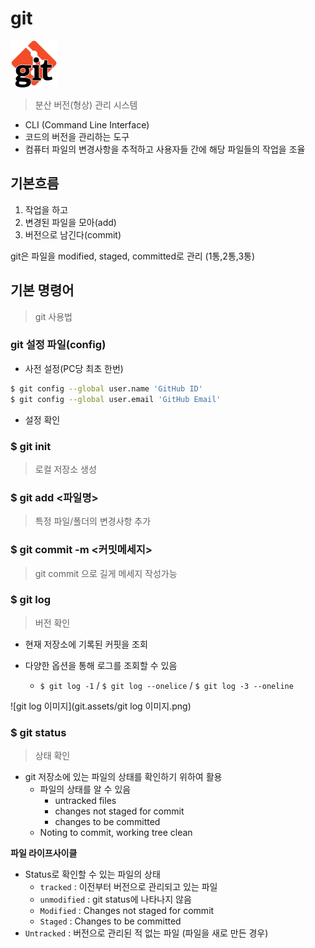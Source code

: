 # git

<img src="git.assets/gitgit.jpg" alt="gitgit" style="zoom: 25%;" /> 



> 분산 버전(형상) 관리 시스템

- CLI (Command Line Interface)
- 코드의 버전을 관리하는 도구
- 컴퓨터 파일의 변경사항을 추적하고 사용자들 간에 해당 파일들의 작업을 조율

## 기본흐름

1. 작업을 하고
2. 변경된 파일을 모아(add)
3. 버전으로 남긴다(commit)

git은 파일을 modified, staged, committed로 관리 (1통,2통,3통)



## 기본 명령어

> git 사용법



### git 설정 파일(config)

- 사전 설정(PC당 최초 한번)

```bash
$ git config --global user.name 'GitHub ID'
$ git config --global user.email 'GitHub Email'
```

- 설정 확인



### $ git init

> 로컬 저장소 생성



### $ git add <파일명>

> 특정 파일/폴더의 변경사항 추가



### $ git commit -m <커밋메세지>

> git commit 으로 길게 메세지 작성가능



### $ git log

> 버전 확인

- 현재 저장소에 기록된 커핏을 조회

- 다양한 옵션을 통해 로그를 조회할 수 있음
  - `$ git log -1` / `$ git log --onelice` / `$ git log -3 --oneline`

![git log 이미지](git.assets/git log 이미지.png)



### $ git status

> 상태 확인

- git 저장소에 있는 파일의 상태를 확인하기 위하여 활용
  - 파일의 상태를 알 수 있음
    - untracked files
    - changes not staged for commit
    - changes to be committed
  - Noting to commit, working tree clean

**파일 라이프사이클**

- Status로 확인할 수 있는 파일의 상태 
  - `tracked` : 이전부터 버전으로 관리되고 있는 파일 
  - `unmodified` : git status에 나타나지 않음 
  - `Modified` : Changes not staged for commit 
  - `Staged` : Changes to be committed 
- `Untracked` : 버전으로 관리된 적 없는 파일 (파일을 새로 만든 경우)